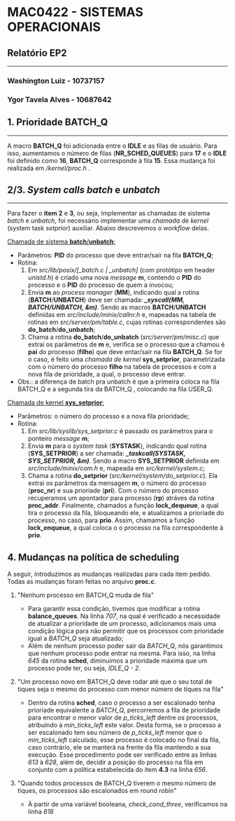 # **MAC0422 - SISTEMAS OPERACIONAIS**

## Relatório EP2

------

### **Washington Luiz - 10737157**

### **Ygor Tavela Alves - 10687642**

## 1. **Prioridade BATCH_Q**

------

A macro **BATCH_Q** foi adicionada entre o **IDLE** e as filas de usuário. Para isso, aumentamos o número de filas (**NR_SCHED_QUEUES**) para **17** e o **IDLE** foi definido como **16**, **BATCH_Q** corresponde à fila **15**. Essa mudança foi realizada em */kernel/proc.h* .

## 2/3. ***System calls batch* e *unbatch***

------

Para fazer o **item 2** e **3**, ou seja, implementar as chamadas de sistema *batch* e *unbatch*, foi necessário implementar uma *chamada de kernel* (system task *setprior*) auxiliar. Abaixo descrevemos o *workflow* delas.

<u>Chamada de sistema **batch**/**unbatch**:</u>

- Parâmetros: **PID** do processo que deve entrar/sair na fila **BATCH_Q**;
- Rotina:
   1. Em *src/lib/posix/[_batch.c | _unbatch]* (com protótipo em header *unistd.h*) é criado uma nova *message* **m**, contendo o **PID** do processo e o **PID** do processo de quem a invocou;
   2. Envia **m** ao *process manager* (**MM**), indicando qual a rotina (**BATCH**/**UNBATCH**) deve ser chamada: ***_syscall(MM, BATCH/UNBATCH, &m)***. Sendo as macros **BATCH**/**UNBATCH** definidas em *src/include/minix/callnr.h* e, mapeadas na tabela de rotinas em *src/server/pm/table.c*, cujas rotinas correspondentes são **do_batch**/**do_unbatch**;
   3. Chama a rotina **do_batch**/**do_unbatch** (*src/server/pm/misc.c*) que extrai os parâmetros de **m** e, verifica se o processo que a chamou é **pai** do processo (**filho**) que deve entar/sair na fila **BATCH_Q**. Se for o caso, é feito uma *chamada de kernel* **sys_setprior**, parametrizada com o número do processo **filho** na tabela de processos e com a nova fila de prioridade, a qual, o processo deve entrar.
- Obs.: a diferença de batch pra unbatch é que a primeira coloca na fila BATCH_Q e a segunda tira da BATCH_Q , colocando na fila USER_Q.

<u>Chamada de kernel **sys_setprior**:</u>

- Parâmetros: o número do processo e a nova fila prioridade;
- Rotina:
  1. Em *src/lib/syslib/sys_setprior.c* é passado os parâmetros para o ponteiro *message* **m**;
  2. Envia **m** para o *system task* (**SYSTASK**), indicando qual rotina (**SYS_SETPRIOR**) a ser chamada: ***_taskcall(SYSTASK, SYS_SETPRIOR, &m)***. Sendo a macro  **SYS_SETPRIOR** definida em *src/include/minix/com.h* e, mapeada em *src/kernel/system.c*;
  3. Chama a rotina **do_setprior** (*src/kernel/system/do_setprior.c*). Ela extrai os parâmetros da mensagem **m**, o número do processo (**proc_nr**) e sua prioriade (**pri**). Com o número do processo recuperamos um apontador para processo (**rp**) atráves da rotina **proc_addr**. Finalmente, chamados a função **lock_dequeue**, a qual tira o processo da fila, bloqueando ele, e atualizamos a prioriade do processo, no caso, para **prio**. Assim, chamamos a função **lock_enqueue**, a qual coloca o o processo na fila correspondente à **prio**.

## 4. **Mudanças na política de scheduling**

A seguir, introduzimos as mudanças realizadas para cada item pedido. Todas as mudanças foram feitas no arquivo **proc.c**.

1. "Nenhum processo em BATCH_Q muda de fila"
   - Para garantir essa condição, tivemos que modificar a rotina **balance_queues**. Na linha *707*, na qual é verificado a necessidade de atualizar a prioridade de um processo, adicionamos mais uma condição lógica para não permitir que os processos com prioridade igual a *BATCH_Q* seja atualizado;
   - Além de nenhum processo poder sair da *BATCH_Q*, nós garantimos que nenhum processo pode entrar na mesma.  Para isso,  na linha *645* da rotina **sched**, diminuimos a prioridade máxima que um processo pode ter, ou seja, *IDLE_Q - 2*. 
2. "Um processo novo em BATCH_Q deve rodar até que o seu total de tiques seja o mesmo do processo com menor número de tiques na fila"
   - Dentro da rotina **sched**, caso o processo a ser escalonado tenha prioriade equivalente a *BATCH_Q*, percorremos a fila de prioridade para encontrar o menor valor de *p_ticks_left* dentre os processos, atribuindo à *min_ticks_left* este valor. Desta forma, se o processo a ser escalonado tem seu número de *p_ticks_left* menor que o *min_ticks_left* calculado, esse processo é colocado no final da fila, caso contrário, ele se manterá na frente da fila mantendo a sua execução. Esse procedimento pode ser verificado entre as linhas *613* à *628*, além de, decidir a posição do processo na fila em conjunto com a política estabelecida do item **4.3** na linha *656*.
   
3. "Quando todos processos de BATCH_Q tiverem o mesmo número de tiques, os processos são escalonados em round robin"
   - À partir de uma variável booleana, *check_cond_three*, verificamos na linha *618*
